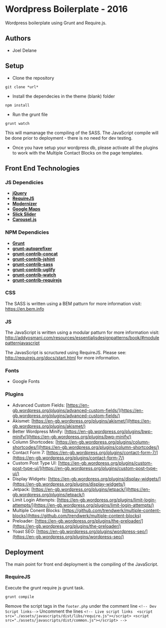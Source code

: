# Wordpress Boilerplate - 2016 #

Wordpress boilerplate using Grunt and Require.js.

## Authors ##

* Joel Delane

## Setup ##

* Clone the repository

```
git clone *url*
```

* Install the dependecies in the theme (blank) folder

```
npm install
```

* Run the grunt file

```
grunt watch
```

This will mamanage the compiling of the SASS. The JavaScript compile will be done prior to deployment - there is no need for dev testing.

* Once you have setup your wordpress db, please activate all the plugins to work with the Multiple Contact Blocks on the page templates.

## Front End Technologies ##

### JS Dependicies ###

- [**jQuery**](https://code.jquery.com/)
- [**RequireJS**](http://requirejs.org/)
- [**Modernizer**](https://modernizr.com/)
- [**Google Maps**](https://developers.google.com/maps/documentation/javascript/)
- [**Slick Slider**](http://kenwheeler.github.io/slick/)
- [**Carousel.js**](#)

### NPM Dependicies ###
- [**Grunt**](http://gruntjs.com)
- [**grunt-autoprefixer**](https://github.com/nDmitry/grunt-autoprefixer)
- [**grunt-contrib-concat**](https://github.com/gruntjs/grunt-contrib-concat)
- [**grunt-contrib-jshint**](https://github.com/gruntjs/grunt-contrib-jshint)
- [**grunt-contrib-sass**](https://github.com/gruntjs/grunt-contrib-sass)
- [**grunt-contrib-uglify**](https://github.com/gruntjs/grunt-contrib-uglify)
- [**grunt-contrib-watch**](https://github.com/gruntjs/grunt-contrib-watch)
- [**grunt-contrib-requirejs**](https://github.com/gruntjs/grunt-contrib-requirejs)

### CSS ###
The SASS is written using a BEM patturn for more information visit: https://en.bem.info


### JS ###

The JavaScript is written using a modular patturn for more information visit: http://addyosmani.com/resources/essentialjsdesignpatterns/book/#modulepatternjavascript

The JavasScript is scructured using RequireJS. Please see: http://requirejs.org/docs/start.html for more information.

### Fonts ###

- Google Fonts

### Plugins ###

- Advanced Custom Fields: [https://en-gb.wordpress.org/plugins/advanced-custom-fields/](https://en-gb.wordpress.org/plugins/advanced-custom-fields/)
- Akismet: [https://en-gb.wordpress.org/plugins/akismet/](https://en-gb.wordpress.org/plugins/akismet/)
- Better Wordpress Minify: [https://en-gb.wordpress.org/plugins/bwp-minify/](https://en-gb.wordpress.org/plugins/bwp-minify/)
- Column Shortcodes: [https://en-gb.wordpress.org/plugins/column-shortcodes/](https://en-gb.wordpress.org/plugins/column-shortcodes/)
- Contact Form 7: [https://en-gb.wordpress.org/plugins/contact-form-7/](https://en-gb.wordpress.org/plugins/contact-form-7/)
- Custom Post Type UI: [https://en-gb.wordpress.org/plugins/custom-post-type-ui/](https://en-gb.wordpress.org/plugins/custom-post-type-ui/)
- Display Widgets: [https://en-gb.wordpress.org/plugins/display-widgets/](https://en-gb.wordpress.org/plugins/display-widgets/)
- Jetpack: [https://en-gb.wordpress.org/plugins/jetpack/](https://en-gb.wordpress.org/plugins/jetpack/)
- Limit Login Attempts: [https://en-gb.wordpress.org/plugins/limit-login-attempts/](https://en-gb.wordpress.org/plugins/limit-login-attempts/)
- Multiple Conent Blocks: [https://github.com/trendwerk/multiple-content-blocks](https://github.com/trendwerk/multiple-content-blocks)
- Preloader: [https://en-gb.wordpress.org/plugins/the-preloader/](https://en-gb.wordpress.org/plugins/the-preloader/)
- Yoast SEO: [https://en-gb.wordpress.org/plugins/wordpress-seo/](https://en-gb.wordpress.org/plugins/wordpress-seo/)


## Deployment ##

The main point for front end deployment is the compiling of the JavaScript.

### RequireJS ###

Execute the grunt require js grunt task.
```
grunt compile
```

Remove the script tags in the `footer.php` under the comment line `<!-- Dev Script links-->`
Uncomment the lines ```<!-- Live script links 
	<script src="./assets/javascripts/dist/libs/require.js"></script>
	<script  src="./assets/javascripts/dist/common.js"></script>
   	-->```
